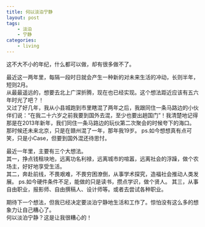 ```yaml
---
title: 何以淡泊宁静
layout: post
tags:
    - 淡泊
    - 宁静
categories:
    - living
---
```


这不大不小的年纪，什么都可以做，却有很多做不了。

最近这一两年里，每隔一段时日就会产生一种新的对未来生活的冲动，长则半年，短则2月。    
从最最遥远的，想要去北上广深折腾，现在也已经实现。这个想法距近应该有五六年时光了吧？！    
又过了好几年，我从小县城跑到市里瞎混了两年之后，我跟同住一条马路边的小伙伴们说：“在我二十六岁之前我要到国外去混，至少也要出趟国门”！我清楚地记得那是在2013年新年，我们同住一条马路边的玩伙第二次聚会的时候夸下的海口。那时候还未来北京，只是在赣州混了一年，那年我19岁。 ps.如今想想真有点可笑，只是小Case，但要到国外混还待思忖。    

最近一年里，主要有三个大想法。   
其一，挣点钱租块地，远离功名利禄，远离城市的喧嚣，远离社会的浮躁，做个农场主，好好地享受生活。    
其二，奔赴前线，不畏艰难，不畏穷困潦倒，从事学术探究，造福社会推动人类发展。  ps.如今硬件条件不足，能做的只是读书，攒点学识，做个贤人。
其三，从事自由职业，报影师、自由撰稿人、设计师等。或者去尝试各种职业。

期待下一个想法，但我已经决定要淡泊宁静地生活和工作了。惊怕没有这么多的想象力让自己糟心了。    
何以淡泊宁静？这是让我很糟心的！